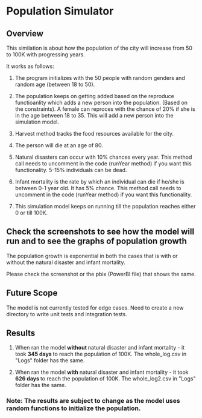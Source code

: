 # Population Simulator

## Overview
This similation is about how the population of the city will increase from 50 to 100K with progressing years.

It works as follows:

1) The program initializes with the 50 people with random genders and random age (between 18 to 50).

2) The population keeps on getting added based on the reproduce functioanlity which adds a new person into the population. (Based on the constraints). A female can reproces with the chance of 20% if she is in the age between 18 to 35. This will add a new person into the simulation model.

3) Harvest method tracks the food resources available for the city.

4) The person will die at an age of 80.

5) Natural disasters can occur with 10% chances every year. This method call needs to uncomment in the code (runYear method) if you want this functionality. 5-15% individuals can be dead.

6) Infant mortality is the rate by which an individual can die if he/she is between 0-1 year old. It has 5% chance. This method call needs to uncomment in the code (runYear method) if you want this functionality.

7) This simulation model keeps on running till the population reaches either 0 or till 100K.

## Check the <B>screenshots</B> to see how the model will run and to see the graphs of population growth

The population growth is exponential in both the cases that is with or without the natural disaster and infant mortality. 

Please check the screenshot or the pbix (PowerBI file) that shows the same.

## Future Scope

The model is not currently tested for edge cases. 
Need to create a new directory to write unit tests and integration tests.

## Results

1) When ran the model <B> without </B> natural disaster and infant mortality - it took <B> 345 days </B> to reach the population of 100K. The whole_log.csv in "Logs" folder has the same. 

2) When ran the model <B> with </B> natural disaster and infant mortality - it took <B> 626 days </B> to reach the population of 100K. The whole_log2.csv in "Logs" folder has the same. 


### Note: The results are subject to change as the model uses random functions to initialize the population.


